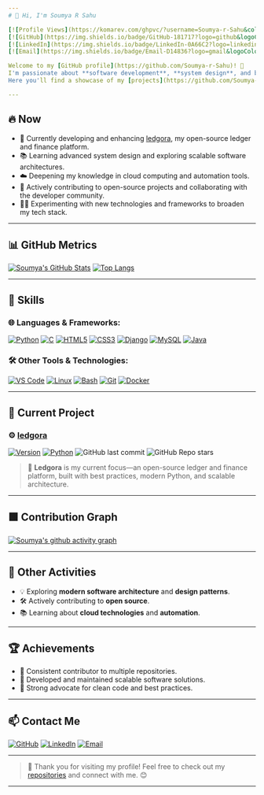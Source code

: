 ```yaml
---
# 👋 Hi, I'm Soumya R Sahu

[![Profile Views](https://komarev.com/ghpvc/?username=Soumya-r-Sahu&color=blue)](https://github.com/Soumya-r-Sahu)
[![GitHub](https://img.shields.io/badge/GitHub-181717?logo=github&logoColor=white)](https://github.com/Soumya-r-Sahu)
[![LinkedIn](https://img.shields.io/badge/LinkedIn-0A66C2?logo=linkedin&logoColor=white)](https://www.linkedin.com/in/soumya-ranjan-sahu-45a134330)
[![Email](https://img.shields.io/badge/Email-D14836?logo=gmail&logoColor=white)](mailto:kanhsahu657@gmail.com)

Welcome to my [GitHub profile](https://github.com/Soumya-r-Sahu)! 🚀  
I'm passionate about **software development**, **system design**, and building **impactful solutions**.  
Here you'll find a showcase of my [projects](https://github.com/Soumya-r-Sahu?tab=repositories) 🛠️, [skills](#-skills) 💡, and [contributions](https://github.com/Soumya-r-Sahu?tab=overview&from=2024-01-01&to=2024-12-31) 🌟.

---
```


## 🔥 Now

- 🚧 Currently developing and enhancing [ledgora](https://github.com/Soumya-r-Sahu/ledgora), my open-source ledger and finance platform.
- 📚 Learning advanced system design and exploring scalable software architectures.
- ☁️ Deepening my knowledge in cloud computing and automation tools.
- 🤝 Actively contributing to open-source projects and collaborating with the developer community.
- 🧑‍💻 Experimenting with new technologies and frameworks to broaden my tech stack.

---

## 📊 GitHub Metrics

[![Soumya's GitHub Stats](https://github-readme-stats.vercel.app/api?username=Soumya-r-Sahu&show_icons=true&theme=radical)](https://github.com/Soumya-r-Sahu)
[![Top Langs](https://github-readme-stats.vercel.app/api/top-langs/?username=Soumya-r-Sahu&layout=compact&theme=radical)](https://github.com/Soumya-r-Sahu/ledgora)

---

## 🚀 Skills

### 🌐 **Languages & Frameworks:**  
[![Python](https://img.shields.io/badge/Python-3776AB?logo=python&logoColor=FFD43B)](https://www.python.org/)
[![C](https://img.shields.io/badge/C-00599C?logo=c&logoColor=white)](https://en.wikipedia.org/wiki/C_(programming_language))
[![HTML5](https://img.shields.io/badge/HTML5-E34F26?logo=html5&logoColor=white)](https://developer.mozilla.org/en-US/docs/Web/HTML)
[![CSS3](https://img.shields.io/badge/CSS3-1572B6?logo=css3&logoColor=white)](https://developer.mozilla.org/en-US/docs/Web/CSS)
[![Django](https://img.shields.io/badge/Django-092E20?logo=django&logoColor=white)](https://www.djangoproject.com/)
[![MySQL](https://img.shields.io/badge/MySQL-4479A1?logo=mysql&logoColor=white)](https://www.mysql.com/)
[![Java](https://img.shields.io/badge/Java-007396?logo=java&logoColor=white&labelColor=F80000&label=Oracle)](https://www.java.com/)

### 🛠️ **Other Tools & Technologies:**  
[![VS Code](https://img.shields.io/badge/VS%20Code-007ACC?logo=visual-studio-code&logoColor=white)](https://code.visualstudio.com/)
[![Linux](https://img.shields.io/badge/Linux-FCC624?logo=linux&logoColor=black)](https://www.kernel.org/)
[![Bash](https://img.shields.io/badge/Bash-4EAA25?logo=gnubash&logoColor=white)](https://www.gnu.org/software/bash/)
[![Git](https://img.shields.io/badge/Git-F05032?logo=git&logoColor=white)](https://git-scm.com/)
[![Docker](https://img.shields.io/badge/Docker-2496ED?logo=docker&logoColor=white)](https://www.docker.com/)

---

## 📂 Current Project

### ⚙️ [ledgora](https://github.com/Soumya-r-Sahu/ledgora)
[![Version](https://img.shields.io/github/v/release/Soumya-r-Sahu/ledgora?include_prereleases)](https://github.com/Soumya-r-Sahu/ledgora/releases)
[![Python](https://img.shields.io/badge/Python-100%25-3776AB?logo=python&logoColor=FFD43B)](https://www.python.org/)
![GitHub last commit](https://img.shields.io/github/last-commit/Soumya-r-Sahu/ledgora?logo=github)
![GitHub Repo stars](https://img.shields.io/github/stars/Soumya-r-Sahu/ledgora?style=social)

> 📒 **Ledgora** is my current focus—an open-source ledger and finance platform, built with best practices, modern Python, and scalable architecture.

---

## 🟩 Contribution Graph

[![Soumya's github activity graph](https://github-readme-activity-graph.vercel.app/graph?username=Soumya-r-Sahu&theme=react-dark)](https://github.com/ashutosh00710/github-readme-activity-graph)

---

## 📌 Other Activities

- 💡 Exploring **modern software architecture** and **design patterns**.
- 🛠️ Actively contributing to **open source**.
- 📚 Learning about **cloud technologies** and **automation**.

---

## 🏆 Achievements

- 🏅 Consistent contributor to multiple repositories.
- 🚀 Developed and maintained scalable software solutions.
- 🧹 Strong advocate for clean code and best practices.

---

## 📫 Contact Me

[![GitHub](https://img.shields.io/badge/GitHub-181717?logo=github&logoColor=white)](https://github.com/Soumya-r-Sahu)
[![LinkedIn](https://img.shields.io/badge/LinkedIn-0A66C2?logo=linkedin&logoColor=white)](https://www.linkedin.com/in/soumya-ranjan-sahu-45a134330)
[![Email](https://img.shields.io/badge/Email-D14836?logo=gmail&logoColor=white)](mailto:kanhsahu657@gmail.com)

---

> 🌟 Thank you for visiting my profile! Feel free to check out my [repositories](https://github.com/Soumya-r-Sahu?tab=repositories) and connect with me. 😊

---